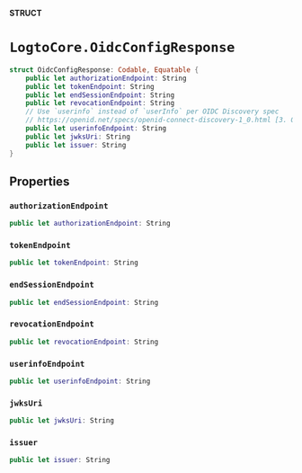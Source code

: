 **STRUCT**

# `LogtoCore.OidcConfigResponse`

```swift
struct OidcConfigResponse: Codable, Equatable {
    public let authorizationEndpoint: String
    public let tokenEndpoint: String
    public let endSessionEndpoint: String
    public let revocationEndpoint: String
    // Use `userinfo` instead of `userInfo` per OIDC Discovery spec
    // https://openid.net/specs/openid-connect-discovery-1_0.html [3. OpenID Provider Metadata]
    public let userinfoEndpoint: String
    public let jwksUri: String
    public let issuer: String
}
```

## Properties

### `authorizationEndpoint`

```swift
public let authorizationEndpoint: String
```

### `tokenEndpoint`

```swift
public let tokenEndpoint: String
```

### `endSessionEndpoint`

```swift
public let endSessionEndpoint: String
```

### `revocationEndpoint`

```swift
public let revocationEndpoint: String
```

### `userinfoEndpoint`

```swift
public let userinfoEndpoint: String
```

### `jwksUri`

```swift
public let jwksUri: String
```

### `issuer`

```swift
public let issuer: String
```
